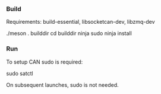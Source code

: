 ### Build

Requirements: build-essential, libsocketcan-dev, libzmq-dev

./meson . builddir
cd builddir
ninja
sudo ninja install

### Run

To setup CAN sudo is required:

sudo satctl

On subsequent launches, sudo is not needed.

